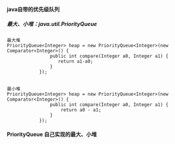 
#### java自带的优先级队列

##### 最大、小堆：java.util.PriorityQueue
```
最大堆
PriorityQueue<Integer> heap = new PriorityQueue<Integer>(new Comparator<Integer>() {
                public int compare(Integer a0, Integer a1) {
                   return a1-a0;
                }
            });


最小堆
PriorityQueue<Integer> heap = new PriorityQueue<Integer>(new Comparator<Integer>() {
                public int compare(Integer a0, Integer a1) {
                    return a0 - a1;
                }
            });
```

#### PriorityQueue 自己实现的最大、小堆